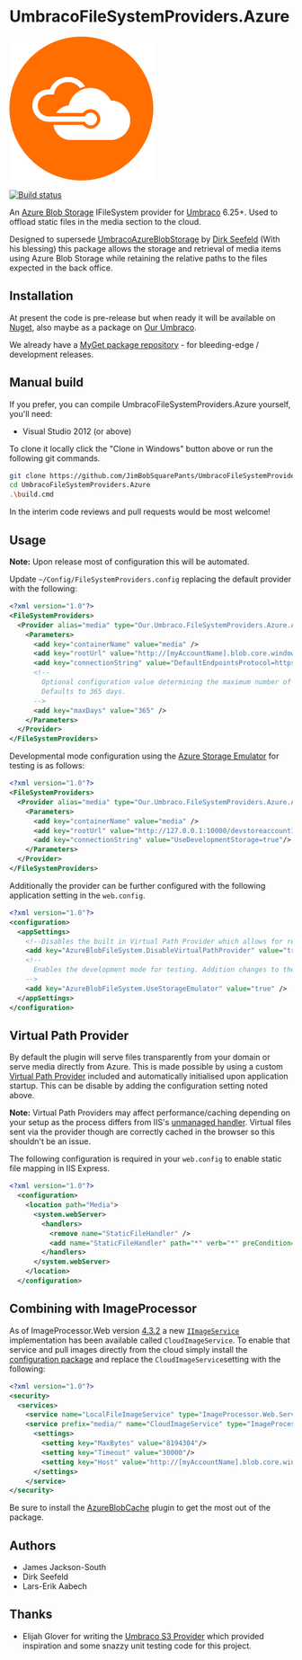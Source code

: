# UmbracoFileSystemProviders.Azure

![Image Alt](build/assets/logo/azure-logo-256.png)

[![Build status](https://ci.appveyor.com/api/projects/status/mn5hxj5ijurwih7q?svg=true)](https://ci.appveyor.com/project/JamesSouth/umbracofilesystemproviders-azure)

An [Azure Blob Storage](http://azure.microsoft.com/en-gb/develop/net/) IFileSystem provider for [Umbraco](https://umbraco.com) 6.25+. 
Used to offload static files in the media section to the cloud.

Designed to supersede [UmbracoAzureBlobStorage](https://github.com/idseefeld/UmbracoAzureBlobStorage) by [Dirk Seefeld](https://twitter.com/dseefeld65) (With his blessing) this package allows the storage and retrieval of media items using Azure Blob Storage while retaining the relative paths to the files expected in the back office.

## Installation
At present the code is pre-release but when ready it will be available on [Nuget](http://www.nuget.org), also maybe as a package on [Our Umbraco](https://our.umbraco.org/). 

We already have a [MyGet package repository](https://www.myget.org/F/umbracofilesystemproviders-azure/) - for bleeding-edge / development releases.

## Manual build

If you prefer, you can compile UmbracoFileSystemProviders.Azure yourself, you'll need:

* Visual Studio 2012 (or above)

To clone it locally click the "Clone in Windows" button above or run the following git commands.

```bash
git clone https://github.com/JimBobSquarePants/UmbracoFileSystemProviders.Azure
cd UmbracoFileSystemProviders.Azure
.\build.cmd
```

In the interim code reviews and pull requests would be most welcome!

## Usage

**Note:** Upon release most of configuration this will be automated.

Update `~/Config/FileSystemProviders.config` replacing the default provider with the following:

```xml
<?xml version="1.0"?>
<FileSystemProviders>
  <Provider alias="media" type="Our.Umbraco.FileSystemProviders.Azure.AzureBlobFileSystem, Our.Umbraco.FileSystemProviders.Azure">
    <Parameters>
      <add key="containerName" value="media" />
      <add key="rootUrl" value="http://[myAccountName].blob.core.windows.net/" />
      <add key="connectionString" value="DefaultEndpointsProtocol=https;AccountName=[myAccountName];AccountKey=[myAccountKey]"/>
      <!--
        Optional configuration value determining the maximum number of days to cache items in the browser.
        Defaults to 365 days.
      -->
      <add key="maxDays" value="365" />
    </Parameters>
  </Provider>
</FileSystemProviders>
```

Developmental mode configuration using the [Azure Storage Emulator](https://azure.microsoft.com/en-us/documentation/articles/storage-use-emulator/) for testing is as follows:

```xml
<?xml version="1.0"?>
<FileSystemProviders>
  <Provider alias="media" type="Our.Umbraco.FileSystemProviders.Azure.AzureBlobFileSystem, Our.Umbraco.FileSystemProviders.Azure">
    <Parameters>
      <add key="containerName" value="media" />
      <add key="rootUrl" value="http://127.0.0.1:10000/devstoreaccount1/" />
      <add key="connectionString" value="UseDevelopmentStorage=true"/>
    </Parameters>
  </Provider>
</FileSystemProviders>
```

Additionally the provider can be further configured with the following application setting in the `web.config`.

```xml
<?xml version="1.0"?>
<configuration>
  <appSettings>
    <!--Disables the built in Virtual Path Provider which allows for relative paths-->
    <add key="AzureBlobFileSystem.DisableVirtualPathProvider" value="true" />
    <!--
      Enables the development mode for testing. Addition changes to the FileSystemProviders.config are also required
    -->
    <add key="AzureBlobFileSystem.UseStorageEmulator" value="true" />
  </appSettings>
</configuration>
```

## Virtual Path Provider
By default the plugin will serve files transparently from your domain or serve media directly from Azure. This is made possible by using a custom [Virtual Path Provider](https://msdn.microsoft.com/en-us/library/system.web.hosting.virtualpathprovider%28v=vs.110%29.aspx) included and automatically initialised upon application startup. This can be disable by adding the configuration setting noted above.

**Note:** Virtual Path Providers may affect performance/caching depending on your setup as the process differs from IIS's [unmanaged handler](http://www.paraesthesia.com/archive/2011/05/02/when-staticfilehandler-is-not-staticfilehandler.aspx/). Virtual files sent via the provider though are correctly cached in the browser so this shouldn't be an issue.

The following configuration is required in your `web.config` to enable static file mapping in IIS Express.

```xml
<?xml version="1.0"?>
  <configuration>
    <location path="Media">
      <system.webServer>
        <handlers>
          <remove name="StaticFileHandler" />
          <add name="StaticFileHandler" path="*" verb="*" preCondition="integratedMode" type="System.Web.StaticFileHandler" />
        </handlers>
      </system.webServer>
    </location>
  </configuration>
```
  
## Combining with ImageProcessor

As of ImageProcessor.Web version [4.3.2](https://www.nuget.org/packages/ImageProcessor.Web/4.3.2) a new [`IImageService`](http://imageprocessor.org/imageprocessor-web/extending/#iimageservice) implementation has been available called `CloudImageService`. To enable that service and pull images directly from the cloud simply install the [configuration package](https://www.nuget.org/packages/ImageProcessor.Web.Config/) and replace the `CloudImageService`setting with the following:

```xml
<?xml version="1.0"?>
<security>
  <services>
    <service name="LocalFileImageService" type="ImageProcessor.Web.Services.LocalFileImageService, ImageProcessor.Web"/>
    <service prefix="media/" name="CloudImageService" type="ImageProcessor.Web.Services.CloudImageService, ImageProcessor.Web">
      <settings>
        <setting key="MaxBytes" value="8194304"/>
        <setting key="Timeout" value="30000"/>
        <setting key="Host" value="http://[myAccountName].blob.core.windows.net/media/"/>
      </settings>
    </service>
</security>
```

Be sure to install the [AzureBlobCache](http://imageprocessor.org/imageprocessor-web/plugins/azure-blob-cache/) plugin to get the most out of the package.

## Authors

 - James Jackson-South
 - Dirk Seefeld
 - Lars-Erik Aabech

## Thanks
 - Elijah Glover for writing the [Umbraco S3 Provider](https://github.com/ElijahGlover/Umbraco-S3-Provider) which provided inspiration and some snazzy unit testing code for this project.

